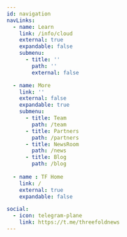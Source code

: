 ```yaml
---
id: navigation
navLinks:
  - name: Learn
    link: /info/cloud
    external: true
    expandable: false
    submenu:
      - title: ''
        path: ''
        external: false

  - name: More
    link: ''
    external: false
    expandable: true
    submenu:
      - title: Team
        path: /team
      - title: Partners
        path: /partners
      - title: NewsRoom
        path: /news
      - title: Blog
        path: /blog
      
  - name : TF Home
    link: /
    external: true
    expandable: false   

social:
  - icon: telegram-plane
    link: https://t.me/threefoldnews
---
```

